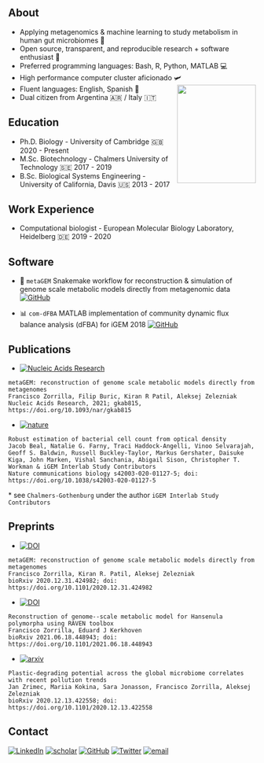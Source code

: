 ## About

 * Applying metagenomics & machine learning to study metabolism in human gut microbiomes 💩
 * Open source, transparent, and reproducible research + software enthusiast 🦾
 * Preferred programming languages: Bash, R, Python, MATLAB 💻
 * High performance computer cluster aficionado 🛩️ <img align="right" src="https://user-images.githubusercontent.com/35606471/117464909-08338680-af49-11eb-8b36-b4b7cd30a3a3.jpg" height = 200 width = 160>
 * Fluent languages: English, Spanish 💬
 * Dual citizen from Argentina 🇦🇷 / Italy 🇮🇹

## Education

 * Ph.D. Biology - University of Cambridge 🇬🇧 2020 - Present
 * M.Sc. Biotechnology - Chalmers University of Technology 🇸🇪 2017 - 2019
 * B.Sc. Biological Systems Engineering - University of California, Davis 🇺🇸 2013 - 2017

## Work Experience

 * Computational biologist - European Molecular Biology Laboratory, Heidelberg 🇩🇪 2019 - 2020

## Software

* 💎 `metaGEM` Snakemake workflow for reconstruction & simulation of genome scale metabolic models directly from metagenomic data 
[![GitHub](https://img.shields.io/badge/GitHub-metaGEM-blue)](https://github.com/franciscozorrilla/metaGEM)

* 📊 `com-dFBA` MATLAB implementation of community dynamic flux balance analysis (dFBA) for iGEM 2018 
   [![GitHub](https://img.shields.io/badge/GitHub-com--dFBA-yellowgreen)](https://github.com/franciscozorrilla/Chalmers-iGEM2018)

## Publications

 * [![Nucleic Acids Research](https://img.shields.io/badge/Nucleic%20Acids%20Research-10.1093%2Fnar%2Fgkab815-critical)](https://academic.oup.com/nar/advance-article/doi/10.1093/nar/gkab815/6382386)
```
metaGEM: reconstruction of genome scale metabolic models directly from metagenomes
Francisco Zorrilla, Filip Buric, Kiran R Patil, Aleksej Zelezniak
Nucleic Acids Research, 2021; gkab815, https://doi.org/10.1093/nar/gkab815
``` 

 * [![nature](https://img.shields.io/badge/Nature-communications%20biology-darkgreen)](https://www.nature.com/articles/s42003-020-01127-5) 
```
Robust estimation of bacterial cell count from optical density
Jacob Beal, Natalie G. Farny, Traci Haddock-Angelli, Vinoo Selvarajah, Geoff S. Baldwin, Russell Buckley-Taylor, Markus Gershater, Daisuke Kiga, John Marken, Vishal Sanchania, Abigail Sison, Christopher T. Workman & iGEM Interlab Study Contributors
Nature communications biology s42003-020-01127-5; doi: https://doi.org/10.1038/s42003-020-01127-5
``` 
 \* see `Chalmers-Gothenburg` under the author `iGEM Interlab Study Contributors`

## Preprints

* [![DOI](https://img.shields.io/badge/bioRxiv-10.1101%2F2020.12.31.424982%20-B31B1B)](https://www.biorxiv.org/content/10.1101/2020.12.31.424982v2.full)
```
metaGEM: reconstruction of genome scale metabolic models directly from metagenomes
Francisco Zorrilla, Kiran R. Patil, Aleksej Zelezniak
bioRxiv 2020.12.31.424982; doi: https://doi.org/10.1101/2020.12.31.424982 
```

* [![DOI](https://img.shields.io/badge/bioRxiv-10.1101%2F2020.12.31.424982%20-B31B1B)](https://www.biorxiv.org/content/10.1101/2021.06.18.448943v1.full)
```
Reconstruction of genome--scale metabolic model for Hansenula polymorpha using RAVEN toolbox
Francisco Zorrilla, Eduard J Kerkhoven
bioRxiv 2021.06.18.448943; doi: https://doi.org/10.1101/2021.06.18.448943 
```

 * [![arxiv](https://img.shields.io/badge/bioRxiv-10.1101%2F2020.12.13.422558%20-B31B1B)](https://www.biorxiv.org/content/10.1101/2020.12.13.422558v2.full)
```
Plastic-degrading potential across the global microbiome correlates with recent pollution trends
Jan Zrimec, Mariia Kokina, Sara Jonasson, Francisco Zorrilla, Aleksej Zelezniak
bioRxiv 2020.12.13.422558; doi: https://doi.org/10.1101/2020.12.13.422558 
```

## Contact

[![LinkedIn](https://img.shields.io/badge/LinkedIn-fzorrilla94-blue)](https://www.linkedin.com/in/fzorrilla94/)
[![scholar](https://img.shields.io/badge/Google_Scholar-Francisco_Zorrilla-%230492C2)](https://scholar.google.com/citations?user=byUq0i4AAAAJ&hl=en)
[![GitHub](https://img.shields.io/badge/GitHub-franciscozorrilla-9cf)](https://github.com/franciscozorrilla)
[![Twitter](https://img.shields.io/badge/Twitter-%40metagenomez-lightblue)](https://twitter.com/metagenomez)
[![email](https://img.shields.io/badge/email-fz274%40cam.ac.uk-%23a6bddb)](fz274@cam.ac.uk)
